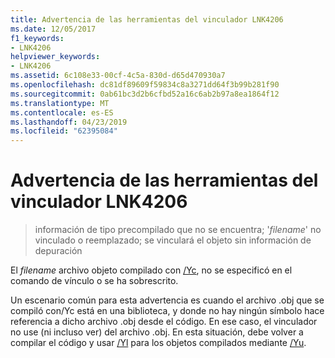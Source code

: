 ```yaml
---
title: Advertencia de las herramientas del vinculador LNK4206
ms.date: 12/05/2017
f1_keywords:
- LNK4206
helpviewer_keywords:
- LNK4206
ms.assetid: 6c108e33-00cf-4c5a-830d-d65d470930a7
ms.openlocfilehash: dc81df89609f59834c8a3271dd64f3b99b281f90
ms.sourcegitcommit: 0ab61bc3d2b6cfbd52a16c6ab2b97a8ea1864f12
ms.translationtype: MT
ms.contentlocale: es-ES
ms.lasthandoff: 04/23/2019
ms.locfileid: "62395084"
---
```

# <a name="linker-tools-warning-lnk4206"></a>Advertencia de las herramientas del vinculador LNK4206

> información de tipo precompilado que no se encuentra; '*filename*' no vinculado o reemplazado; se vinculará el objeto sin información de depuración

El *filename* archivo objeto compilado con [/Yc](../../build/reference/yc-create-precompiled-header-file.md), no se especificó en el comando de vínculo o se ha sobrescrito.

Un escenario común para esta advertencia es cuando el archivo .obj que se compiló con/Yc está en una biblioteca, y donde no hay ningún símbolo hace referencia a dicho archivo .obj desde el código.  En ese caso, el vinculador no use (ni incluso ver) del archivo .obj.  En esta situación, debe volver a compilar el código y usar [/Yl](../../build/reference/yl-inject-pch-reference-for-debug-library.md) para los objetos compilados mediante [/Yu](../../build/reference/yu-use-precompiled-header-file.md).